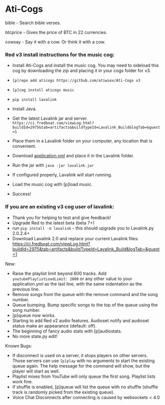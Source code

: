 # Ati-Cogs

bible - Search bible verses.

btcprice - Gives the price of BTC in 22 currencies.

cowsay - Say it with a cow. Or think it with a cow.



### Red v3 install instructions for the music cog:

- Install Ati-Cogs and install the music cog. You may need to sideload this cog by downloading the zip and placing it in your cogs folder for v3.

- `[p]repo add aticogs https://github.com/atiwiex/Ati-Cogs v3`
- `[p]cog install aticogs music`

- `pip install lavalink`

- Install Java.
- Get the latest Lavalink jar and server. `https://ci.fredboat.com/viewLog.html?buildId=2975&tab=artifacts&buildTypeId=Lavalink_Build&logTab=&guest=1`
- Place them in a Lavalink folder on your computer, any location that is convenient.
- Download [application.yml](https://tinyurl.com/yddqwr6z) and place it in the Lavalink folder.
- Run the jar with `java -jar lavalink.jar`
- If configured properly, Lavalink will start running.

- Load the music cog with [p]load music.
- Success!


### If you are an existing v3 cog user of lavalink:

- Thank you for helping to test and give feedback!
- Upgrade Red to the latest beta (beta 7+)
- run `pip install -U lavalink` - this should upgrade you to Lavalink.py 2.0.2.4+
- Download Lavalink 2.0 and replace your current Lavalink files: https://ci.fredboat.com/viewLog.html?buildId=2975&tab=artifacts&buildTypeId=Lavalink_Build&logTab=&guest=1


New: 

- Raise the playlist limit beyond 600 tracks. Add `youtubePlaylistLoadLimit: 2000` or any other value to your application.yml as the last line, with the same indentation as the previous line.
- Remove songs from the queue with the remove command and the song number.
- Queue bumping. Bump specific songs to the top of the queue using the song number.
- [p]queue <page no> now works.
- Starting to add Red v2 audio features. Audioset notify and audioset status make an appearance (default: off).
- The beginning of fancy audio stats with [p]audiostats.
- No more state.py edit!


Known Bugs:

- If disconnect is used on a server, it stops players on other servers. Those servers can use `[p]play` with no arguments to start the existing queue again. The help message for the command will show, but the player will start as well.
- Playlist mixes from YouTube will only queue the first song. Playlist lists work fine.
- If shuffle is enabled, [p]queue will list the queue with no shuffle (shuffle track is randomly picked from the existing queue).
- Voice Chat Disconnects after connecting is caused by websockets < 4.0
